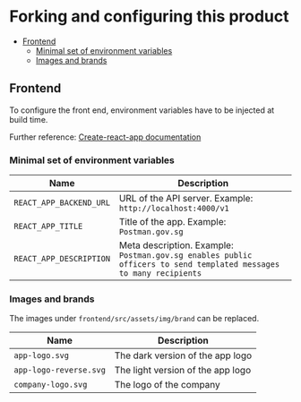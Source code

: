 # Forking and configuring this product

- [Frontend](#frontend)
  - [Minimal set of environment variables](#minimal-set-of-environment-variables)
  - [Images and brands](#images-and-brands)

## Frontend

To configure the front end, environment variables have to be injected at build time.

Further reference: [Create-react-app documentation](https://create-react-app.dev/docs/adding-custom-environment-variables/#referencing-environment-variables-in-the-html)

### Minimal set of environment variables

| Name                                | Description                                                                                                       |
| ----------------------------------- | ----------------------------------------------------------------------------------------------------------------- |
| `REACT_APP_BACKEND_URL`             | URL of the API server. Example: `http://localhost:4000/v1`                                                        |
| `REACT_APP_TITLE`                   | Title of the app. Example: `Postman.gov.sg`                                                                       |
| `REACT_APP_DESCRIPTION`             | Meta description. Example: `Postman.gov.sg enables public officers to send templated messages to many recipients` |

### Images and brands

The images under `frontend/src/assets/img/brand` can be replaced.

| Name                   | Description                       |
| ---------------------- | --------------------------------- |
| `app-logo.svg`         | The dark version of the app logo  |
| `app-logo-reverse.svg` | The light version of the app logo |
| `company-logo.svg`     | The logo of the company           |
